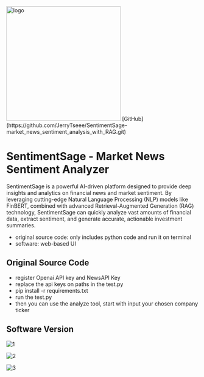 <img width="300" height="300" alt="logo" src="https://github.com/user-attachments/assets/9a79ea9c-9cc5-45ca-ac7f-469757921619" />
[GitHub](https://github.com/JerryTseee/SentimentSage-market_news_sentiment_analysis_with_RAG.git)
  
# SentimentSage - Market News Sentiment Analyzer
SentimentSage is a powerful AI-driven platform designed to provide deep insights and analytics on financial news and market sentiment. By leveraging cutting-edge Natural Language Processing (NLP) models like FinBERT, combined with advanced Retrieval-Augmented Generation (RAG) technology, SentimentSage can quickly analyze vast amounts of financial data, extract sentiment, and generate accurate, actionable investment summaries.

- original source code: only includes python code and run it on terminal
- software: web-based UI

## Original Source Code
- register Openai API key and NewsAPI Key
- replace the api keys on paths in the test.py
- pip install -r requirements.txt
- run the test.py
- then you can use the analyze tool, start with input your chosen company ticker

## Software Version
![1](https://github.com/user-attachments/assets/eec3bc8b-9b3e-4aaa-ac0d-66070c9c983e)
  
![2](https://github.com/user-attachments/assets/db02261f-154a-4b5a-9e24-ac9380755a46)
  
![3](https://github.com/user-attachments/assets/8a77d1c9-31a9-485f-aa22-fe4c80e012dd)
